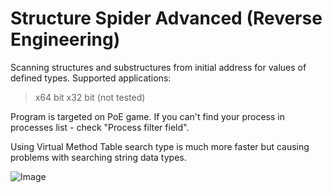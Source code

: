 # Structure Spider Advanced (Reverse Engineering)

Scanning structures and substructures from initial address for values of defined types.
Supported applications:
>x64 bit
>x32 bit (not tested)

Program is targeted on PoE game. If you can't find your process in processes list - check "Process filter field".

Using Virtual Method Table search type is much more faster but causing problems with searching string data types.

![Image](https://raw.githubusercontent.com/Stridemann/StructureSpiderAdvanced/master/Screenshot.png)
